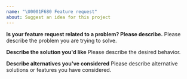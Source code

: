 ```yaml
---
name: "\U0001F680 Feature request"
about: Suggest an idea for this project
---
```


<!--
Thank you for suggesting an idea to make this project better!

Please fill in as much of the template below as you're able.
-->

**Is your feature request related to a problem? Please describe.**
Please describe the problem you are trying to solve.

**Describe the solution you'd like**
Please describe the desired behavior.

**Describe alternatives you've considered**
Please describe alternative solutions or features you have considered.
